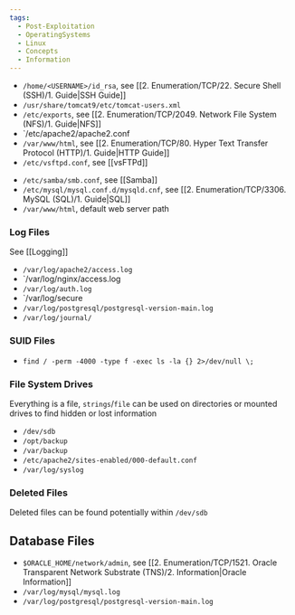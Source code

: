 ```yaml
---
tags:
  - Post-Exploitation
  - OperatingSystems
  - Linux
  - Concepts
  - Information
---
```


* `/home/<USERNAME>/id_rsa`, see [[2. Enumeration/TCP/22. Secure Shell (SSH)/1. Guide|SSH Guide]]
* `/usr/share/tomcat9/etc/tomcat-users.xml`
* `/etc/exports`, see [[2. Enumeration/TCP/2049. Network File System (NFS)/1. Guide|NFS]]
* `/etc/apache2/apache2.conf
* `/var/www/html`, see [[2. Enumeration/TCP/80. Hyper Text Transfer Protocol (HTTP)/1. Guide|HTTP Guide]]
* `/etc/vsftpd.conf`, see [[vsFTPd]]
- `/etc/samba/smb.conf`, see [[Samba]]
- `/etc/mysql/mysql.conf.d/mysqld.cnf`, see [[2. Enumeration/TCP/3306. MySQL (SQL)/1. Guide|SQL]]
- `/var/www/html`, default web server path

### Log Files

See [[Logging]]

* `/var/log/apache2/access.log`
* `/var/log/nginx/access.log
* `/var/log/auth.log`
* `/var/log/secure
* `/var/log/postgresql/postgresql-version-main.log`
* `/var/log/journal/`
### SUID Files

* `find / -perm -4000 -type f -exec ls -la {} 2>/dev/null \;`
### File System Drives

Everything is a file, `strings`/`file` can be used on directories or mounted drives to find hidden or lost information

- `/dev/sdb`
- `/opt/backup`
- `/var/backup`
- `/etc/apache2/sites-enabled/000-default.conf`
- `/var/log/syslog`

### Deleted Files

Deleted files can be found potentially within `/dev/sdb`


## Database Files

- `$ORACLE_HOME/network/admin`, see [[2. Enumeration/TCP/1521. Oracle Transparent Network Substrate (TNS)/2. Information|Oracle Information]]
- `/var/log/mysql/mysql.log`
- `/var/log/postgresql/postgresql-version-main.log`